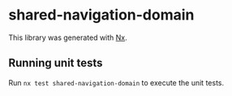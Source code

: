 # shared-navigation-domain

This library was generated with [Nx](https://nx.dev).

## Running unit tests

Run `nx test shared-navigation-domain` to execute the unit tests.
